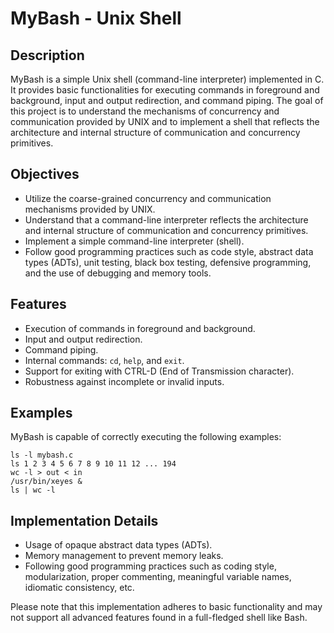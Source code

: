 # MyBash - Unix Shell

## Description
MyBash is a simple Unix shell (command-line interpreter) implemented in C. It provides basic functionalities for executing commands in foreground and background, input and output redirection, and command piping. The goal of this project is to understand the mechanisms of concurrency and communication provided by UNIX and to implement a shell that reflects the architecture and internal structure of communication and concurrency primitives.

## Objectives
- Utilize the coarse-grained concurrency and communication mechanisms provided by UNIX.
- Understand that a command-line interpreter reflects the architecture and internal structure of communication and concurrency primitives.
- Implement a simple command-line interpreter (shell).
- Follow good programming practices such as code style, abstract data types (ADTs), unit testing, black box testing, defensive programming, and the use of debugging and memory tools.

## Features
- Execution of commands in foreground and background.
- Input and output redirection.
- Command piping.
- Internal commands: `cd`, `help`, and `exit`.
- Support for exiting with CTRL-D (End of Transmission character).
- Robustness against incomplete or invalid inputs.

## Examples
MyBash is capable of correctly executing the following examples:
```
ls -l mybash.c
ls 1 2 3 4 5 6 7 8 9 10 11 12 ... 194
wc -l > out < in
/usr/bin/xeyes &
ls | wc -l
```

## Implementation Details
- Usage of opaque abstract data types (ADTs).
- Memory management to prevent memory leaks.
- Following good programming practices such as coding style, modularization, proper commenting, meaningful variable names, idiomatic consistency, etc.

Please note that this implementation adheres to basic functionality and may not support all advanced features found in a full-fledged shell like Bash.
